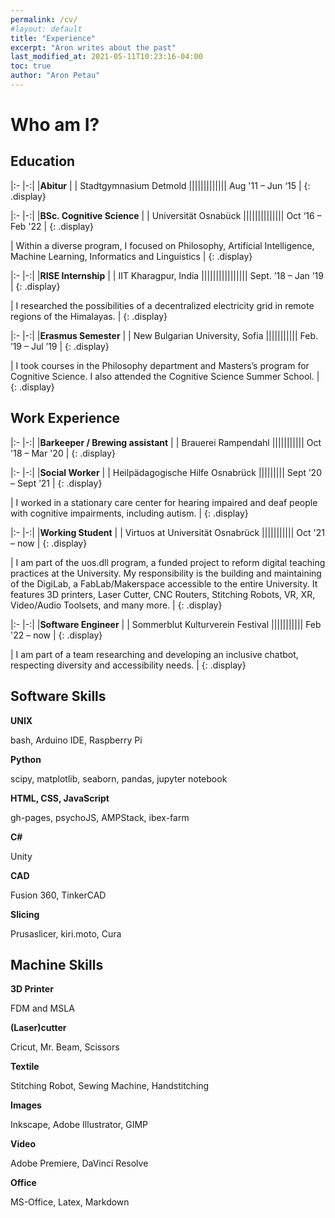 ```yaml
---
permalink: /cv/
#layout: default
title: "Experience"
excerpt: "Aron writes about the past"
last_modified_at: 2021-05-11T10:23:16-04:00
toc: true
author: "Aron Petau"
---
```

# Who am I?



## Education


|:- |-:|
|**Abitur** |
|<i class="fas fa-building"></i> Stadtgymnasium Detmold |||||||||||||<i class="fas fa-calendar-alt"></i> Aug '11 – Jun ‘15 |
{: .display}

|:- |-:|
|**BSc. Cognitive Science** |
|<i class="fas fa-building"></i> Universität Osnabück ||||||||||||||<i class="fas fa-calendar-alt"></i> Oct ‘16 – Feb '22 |
{: .display}  

| Within a diverse program, I focused on Philosophy, Artificial Intelligence, Machine Learning, Informatics and Linguistics |
{: .display}  

|:- |-:|
|**RISE Internship** |
|<i class="fas fa-building"></i> IIT Kharagpur, India ||||||||||||||||<i class="fas fa-calendar-alt"></i> Sept. ’18 – Jan ’19 |
{: .display}  

| I researched the possibilities of a decentralized electricity grid in remote regions of the Himalayas. |
{: .display}  

|:- |-:|
|**Erasmus Semester** |
|<i class="fas fa-building"></i> New Bulgarian University, Sofia |||||||||||<i class="fas fa-calendar-alt"></i> Feb. ’19 – Jul ’19 |
{: .display}  

| I took courses in the Philosophy department and Masters’s program for Cognitive Science. I also attended the Cognitive Science Summer School. |
{: .display}  


## Work Experience

|:- |-:|
|**Barkeeper / Brewing assistant** |
|<i class="fas fa-building"></i> Brauerei Rampendahl |||||||||||<i class="fas fa-calendar-alt"></i> Oct '18 – Mar '20 |
{: .display}  


|:- |-:|
|**Social Worker** |
|<i class="fas fa-building"></i> Heilpädagogische Hilfe Osnabrück |||||||||<i class="fas fa-calendar-alt"></i> Sept ’20 – Sept ’21 |
{: .display}  

| I worked in a stationary care center for hearing impaired and deaf people with cognitive impairments, including autism. |
{: .display}  

|:- |-:|
|**Working Student** |
|<i class="fas fa-building"></i> Virtuos at Universität Osnabrück |||||||||||<i class="fas fa-calendar-alt"></i> Oct '21 – now |
{: .display}  

| I am part of the uos.dll program, a funded project to reform digital teaching practices at the University. My responsibility is the building and maintaining of the DigiLab, a FabLab/Makerspace accessible to the entire University. It features 3D printers, Laser Cutter, CNC Routers, Stitching Robots, VR, XR, Video/Audio Toolsets, and many more. |
{: .display} 

|:- |-:|
|**Software Engineer** |
|<i class="fas fa-building"></i> Sommerblut Kulturverein Festival |||||||||||<i class="fas fa-calendar-alt"></i> Feb '22 – now |
{: .display}  

| I am part of a team researching and developing an inclusive chatbot, respecting diversity and accessibility needs. |
{: .display} 


## Software Skills

**UNIX**

bash, Arduino IDE, Raspberry Pi

**Python**

scipy, matplotlib, seaborn, pandas, jupyter notebook

**HTML, CSS, JavaScript**

gh-pages, psychoJS, AMPStack, ibex-farm

**C#**

Unity

**CAD**

Fusion 360, TinkerCAD

 **Slicing**

Prusaslicer, kiri.moto, Cura

## Machine Skills

**3D Printer**

FDM and MSLA

**(Laser)cutter**

Cricut, Mr. Beam, Scissors

**Textile**

Stitching Robot, Sewing Machine, Handstitching

**Images**

Inkscape, Adobe Illustrator, GIMP

**Video**

Adobe Premiere, DaVinci Resolve

**Office**

MS-Office, Latex, Markdown
